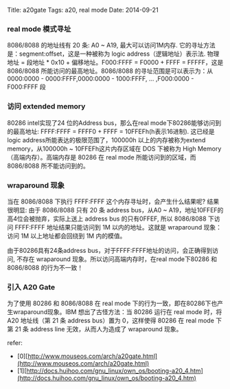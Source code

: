 Title: a20gate
Tags: a20, real mode
Date: 2014-09-21

### real mode 模式寻址  
8086/8088 的地址线有 20 条: A0 ~ A19, 最大可以访问1M内存. 它的寻址方法是：segment:offset，这是一种被称为 logic address（逻辑地址）表示法. 物理地址 = 段地址 * 0x10 + 偏移地址。F000:FFFF = F0000 + FFFF = FFFFF，这是 8086/8088 所能访问的最高地址。8086/8088 的寻址范围是可以表示为：从 0000:0000 - 0000:FFFF,0000:0000 - 1000:FFFF, ... ,F000:0000 - F000:FFFF 段

### 访问 extended memory  
80286 intel实现了24 位的Address bus，那么在real mode下80286能够访问到的最高地址: FFFF:FFFF = FFFF0 + FFFF = 10FFEFh(h表示16进制). 这已经是logic address所能表达的极限范围了，100000h 以上的内存被称为extend memory，从100000h ~ 10FFEFh这片内存区域在 DOS 下被称为 High Memory（高端内存）。高端内存是 80286 在 real mode 所能访问到的区域，而 8086/8088 所不能访问到的。

### wraparound 现象  
当在 8086/8088 下执行 FFFF:FFFF 这个内存寻址时，会产生什么结果呢? 结果很明显: 由于 8086/8088 只有 20 条 address bus，从A0 ~ A19，地址10FFEF的高4位会被抛弃，实际上送上 address bus 的只有0FFEF, 所以 8086/8088 下访问 FFFF:FFFF 地址结果只能访问到 1M 以内的地址。这就是 wraparound 现象：访问 1M 以上地址都会回绕到 1M 内的模值。

由于80286具有24条address bus，对于FFFF:FFFF地址的访问，会正确得到访问, 不存在 wraparound 现象。所以访问高端内存时，在real mode下80286 和 8086/8088 的行为不一致！

### 引入 A20 Gate  
为了使用 80286 和 8086/8088 在 real mode 下的行为一致，即在80286下也产生wraparound现象。IBM 想出了古怪方法：当 80286 运行在 real mode 时，将 A20 地址线（第 21 条 address bus）置为 0，这样使得 80286 在 real mode 下第 21 条 address line 无效，从而人为造成了 wraparound 现象。

refer: 

- [0][http://www.mouseos.com/arch/a20gate.html](http://www.mouseos.com/arch/a20gate.html)
- [1][http://docs.huihoo.com/gnu_linux/own_os/booting-a20_4.htm](http://docs.huihoo.com/gnu_linux/own_os/booting-a20_4.htm)
